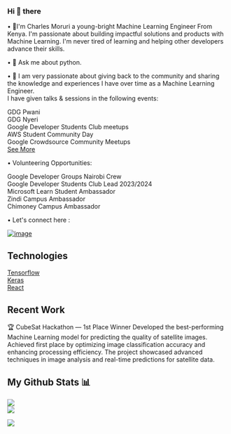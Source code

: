   ### Hi 👋 there

 • 🥇I'm Charles Moruri a young-bright Machine Learning Engineer From Kenya. I'm passionate about building impactful solutions and products with Machine Learning. I'm never tired of learning and helping other developers advance their skills.
 
 • 💬 Ask me about python.

 • 🚀 I am very passionate about giving back to the community and sharing the knowledge and experiences I have over time as a Machine Learning Engineer. <br/>
  I have given talks & sessions in the following events:<br/> 
  
   GDG Pwani <br/>
   GDG  Nyeri <br/> 
   Google Developer Students Club  meetups <br/>
   AWS Student Community Day <br/>
   Google  Crowdsource Community  Meetups   <br/> 
   [See More](https://github.com/Moruri/TechTalks-events/blob/main/README.md)

 • Volunteering Opportunities:
 
 Google Developer Groups Nairobi Crew <br/>
 Google Developer Students Club Lead 2023/2024  <br/>
 Microsoft Learn Student Ambassador <br/>
 Zindi Campus Ambassador <br/>
 Chimoney Campus Ambassador <br/>

  • Let's connect here : 
  
 [ ![image](https://github.com/user-attachments/assets/c84c58f6-95ab-4ba0-a824-f8fe5f9da99c)](https://twitter.com/moruri_c)
 

Technologies
------
[Tensorflow](https://www.tensorflow.org/) <br/>  [Keras](https://keras.io/) <br/>  [React](https://react.dev/) 


Recent Work
-----------
🏆 CubeSat Hackathon — 1st Place Winner
Developed the best-performing Machine Learning model for predicting the quality of satellite images. Achieved first place by optimizing image classification accuracy and enhancing processing efficiency. The project showcased advanced techniques in image analysis and real-time predictions for satellite data.

My Github Stats 📊
-----

![](https://github-readme-stats.vercel.app/api?username=moruri&theme=dark&hide_border=false&include_all_commits=false&count_private=false)<br/>
![](https://github-readme-stats.vercel.app/api/top-langs/?username=moruri&theme=dark&hide_border=false&include_all_commits=false&count_private=false&layout=compact)

[![](https://visitcount.itsvg.in/api?id=moruri&icon=0&color=0)](https://visitcount.itsvg.in)
